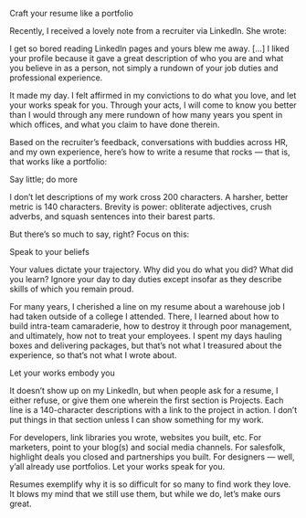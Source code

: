 Craft your resume like a portfolio

Recently, I received a lovely note from a recruiter via LinkedIn. She wrote:

I get so bored reading LinkedIn pages and yours blew me away. […] I liked your profile because it gave a great description of who you are and what you believe in as a person, not simply a rundown of your job duties and professional experience.

It made my day. I felt affirmed in my convictions to do what you love, and let your works speak for you. Through your acts, I will come to know you better than I would through any mere rundown of how many years you spent in which offices, and what you claim to have done therein.

Based on the recruiter’s feedback, conversations with buddies across HR, and my own experience, here’s how to write a resume that rocks — that is, that works like a portfolio:

Say little; do more

I don’t let descriptions of my work cross 200 characters. A harsher, better metric is 140 characters. Brevity is power: obliterate adjectives, crush adverbs, and squash sentences into their barest parts.

But there’s so much to say, right? Focus on this:

Speak to your beliefs

Your values dictate your trajectory. Why did you do what you did? What did you learn? Ignore your day to day duties except insofar as they describe skills of which you remain proud.

For many years, I cherished a line on my resume about a warehouse job I had taken outside of a college I attended. There, I learned about how to build intra-team camaraderie, how to destroy it through poor management, and ultimately, how not to treat your employees. I spent my days hauling boxes and delivering packages, but that’s not what I treasured about the experience, so that’s not what I wrote about.

Let your works embody you

It doesn’t show up on my LinkedIn, but when people ask for a resume, I either refuse, or give them one wherein the first section is Projects. Each line is a 140-character descriptions with a link to the project in action. I don’t put things in that section unless I can show something for my work.

For developers, link libraries you wrote, websites you built, etc. For marketers, point to your blog(s) and social media channels. For salesfolk, highlight deals you closed and partnerships you built. For designers — well, y’all already use portfolios. Let your works speak for you.

Resumes exemplify why it is so difficult for so many to find work they love. It blows my mind that we still use them, but while we do, let’s make ours great.